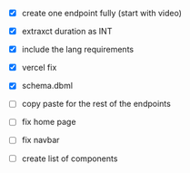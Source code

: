 - [x] create one endpoint fully (start with video) 
- [x] extraxct duration as INT 
- [x] include the lang requirements
- [x] vercel fix
- [x] schema.dbml 
- [ ] copy paste for the rest of the endpoints
- [ ] fix home page 
- [ ] fix navbar 
- [ ] create list of components


